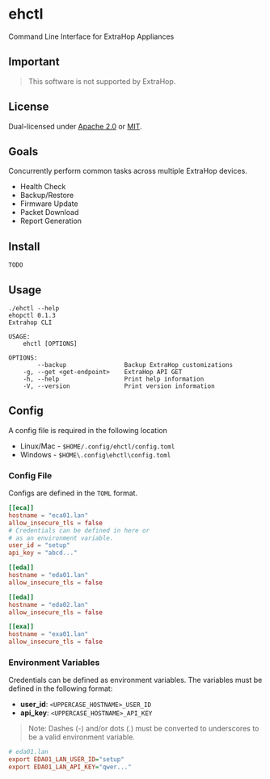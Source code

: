 # ehctl
Command Line Interface for ExtraHop Appliances

## Important
> This software is not supported by ExtraHop.

## License
Dual-licensed under [Apache 2.0](LICENSE-APACHE) or [MIT](LICENSE-MIT).

## Goals
Concurrently perform common tasks across multiple ExtraHop devices.
* Health Check
* Backup/Restore
* Firmware Update
* Packet Download
* Report Generation

## Install
```
TODO
```

## Usage
```
./ehctl --help
ehopctl 0.1.3
Extrahop CLI

USAGE:
    ehctl [OPTIONS]

OPTIONS:
        --backup                Backup ExtraHop customizations
    -g, --get <get-endpoint>    ExtraHop API GET
    -h, --help                  Print help information
    -V, --version               Print version information
```

## Config
A config file is required in the following location 
* Linux/Mac - `$HOME/.config/ehctl/config.toml`
* Windows - `$HOME\.config\ehctl\config.toml`

### Config File
Configs are defined in the `TOML` format. 

```toml
[[eca]]
hostname = "eca01.lan"
allow_insecure_tls = false
# Credentials can be defined in here or 
# as an environment variable.
user_id = "setup" 
api_key = "abcd..."

[[eda]]
hostname = "eda01.lan"
allow_insecure_tls = false

[[eda]]
hostname = "eda02.lan"
allow_insecure_tls = false

[[exa]]
hostname = "exa01.lan"
allow_insecure_tls = false
```

### Environment Variables
Credentials can be defined as environment variables.
The variables must be defined in the following format:
* **user_id**: `<UPPERCASE_HOSTNAME>_USER_ID`
* **api_key**: `<UPPERCASE_HOSTNAME>_API_KEY`

> Note: Dashes (-) and/or dots (.) must be converted to underscores to be a valid environment variable.

```ini
# eda01.lan
export EDA01_LAN_USER_ID="setup"
export EDA01_LAN_API_KEY="qwer..."
```